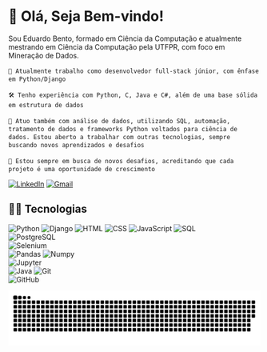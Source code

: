 # 👋 Olá, Seja Bem-vindo!  

Sou Eduardo Bento, formado em Ciência da Computação e atualmente mestrando em Ciência da Computação pela UTFPR, com foco em Mineração de Dados.

    💼 Atualmente trabalho como desenvolvedor full-stack júnior, com ênfase em Python/Django

    🛠️ Tenho experiência com Python, C, Java e C#, além de uma base sólida em estrutura de dados

    🧠 Atuo também com análise de dados, utilizando SQL, automação, tratamento de dados e frameworks Python voltados para ciência de dados. Estou aberto a trabalhar com outras tecnologias, sempre buscando novos aprendizados e desafios

    🚀 Estou sempre em busca de novos desafios, acreditando que cada projeto é uma oportunidade de crescimento


[![LinkedIn](https://img.shields.io/badge/LinkedIn-0077B5?style=for-the-badge&logo=linkedin&logoColor=white)](https://www.linkedin.com/in/eduardo-bento-677019220/) 
[![Gmail](https://img.shields.io/badge/Gmail-333333?style=for-the-badge&logo=gmail&logoColor=red)](mailto:eduardobd2912@gmail.com)

## 👨‍💻 Tecnologias

![Python](https://img.shields.io/badge/Python-3776AB.svg?style=for-the-badge&logo=Python&logoColor=white)
![Django](https://img.shields.io/badge/Django-092E20.svg?style=for-the-badge&logo=Django&logoColor=white)
![HTML](https://img.shields.io/badge/HTML5-E34F26.svg?style=for-the-badge&logo=HTML5&logoColor=white)
![CSS](https://img.shields.io/badge/CSS-663399.svg?style=for-the-badge&logo=CSS&logoColor=white)
![JavaScript](https://img.shields.io/badge/JavaScript-F7DF1E.svg?style=for-the-badge&logo=JavaScript&logoColor=black)
![SQL](https://img.shields.io/badge/SQL-4479A1.svg?style=for-the-badge&logo=MySQL&logoColor=white)  
![PostgreSQL](https://img.shields.io/badge/PostgreSQL-316192.svg?style=for-the-badge&logo=PostgreSQL&logoColor=white)  
![Selenium](https://img.shields.io/badge/Selenium-43B02A.svg?style=for-the-badge&logo=Selenium&logoColor=white)  
![Pandas](https://img.shields.io/badge/Pandas-150458.svg?style=for-the-badge&logo=Pandas&logoColor=white) 
![Numpy](https://img.shields.io/badge/NumPy-013243.svg?style=for-the-badge&logo=NumPy&logoColor=white)  
![Jupyter](https://img.shields.io/badge/Jupyter-F37626.svg?style=for-the-badge&logo=Jupyter&logoColor=white)  
![Java](https://img.shields.io/badge/Java-007396.svg?style=for-the-badge&logo=Java&logoColor=white)
![Git](https://img.shields.io/badge/Git-F05032.svg?style=for-the-badge&logo=Git&logoColor=white)  
![GitHub](https://img.shields.io/badge/GitHub-181717.svg?style=for-the-badge&logo=GitHub&logoColor=white)



![Snake animation](https://github.com/EduardoBento05/EduardoBento05/blob/output/github-contribution-grid-snake.svg)
